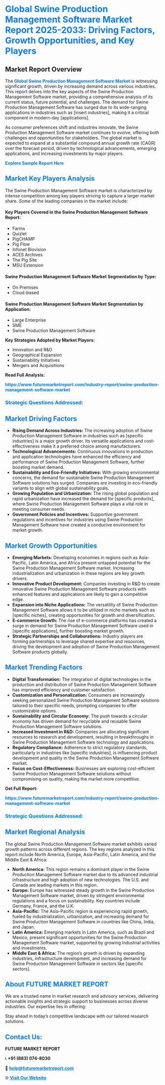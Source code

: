 <h1 style="color: #007BFF;">Global Swine Production Management Software Market Report 2025-2033: Driving Factors, Growth Opportunities, and Key Players</h1>

<section id="overview">
<h2>Market Report Overview</h2>
<p>The <a href="https://www.futuremarketreport.com/industry-report/swine-production-management-software-market" style="color: #007BFF; text-decoration: none;"><strong>Global Swine Production Management Software Market</strong></a> is witnessing significant growth, driven by increasing demand across various industries. This report delves into the key aspects of the Swine Production Management Software market, providing a comprehensive analysis of its current status, future potential, and challenges. The demand for Swine Production Management Software has surged due to its wide-ranging applications in industries such as [insert industries], making it a critical component in modern-day [applications].</p>
<p>As consumer preferences shift and industries innovate, the Swine Production Management Software market continues to evolve, offering both challenges and opportunities for stakeholders. The global market is expected to expand at a substantial compound annual growth rate (CAGR) over the forecast period, driven by technological advancements, emerging applications, and increasing investments by major players.</p>
</section>

<section id="overview">
<p><a href="https://www.futuremarketreport.com/request-sample/reportId=110822" style="color: #007BFF; text-decoration: none;"><strong>Explore Sample Report Here</strong></a></p>
</section>

<section id="key-players">
<h2 style="color: #007BFF;">Market Key Players Analysis</h2>
<p>The Swine Production Management Software market is characterized by intense competition among key players striving to capture a larger market share. Some of the leading companies in the market include:</p>
<h4>Key Players Covered in the Swine Production Management Software Report:</h4>
<ul><li>Farms</li><li>Quizlet</li><li>PigCHAMP</li><li>Pig Flow</li><li>Infonet Biovision</li><li>ACES Archives</li><li>The Pig Site</li><li>MSU Extension</li></ul>
<h4>Swine Production Management Software Market Segmentation by Type:</h4>
<ul><li>On Premises</li><li>Cloud-based</li></ul>

<h4>Swine Production Management Software Market Segmentation by Application:</h4>
<ul><li>Large Enterprise</li><li>SME</li><li>Swine Production Management Software</li></ul>
<p><strong>Key Strategies Adopted by Market Players:</strong></p>
<ul>
<li>Innovation and R&D</li>
<li>Geographical Expansion</li>
<li>Sustainability Initiatives</li>
<li>Mergers and Acquisitions</li>
</ul>
</section>

<section>
<p><strong>Read Full Analysis: </strong></p><a href="https://www.futuremarketreport.com/industry-report/swine-production-management-software-market" style="color: #007BFF; text-decoration: none;"><strong>https://www.futuremarketreport.com/industry-report/swine-production-management-software-market</strong></a>
<h3 style="color: #007BFF;">Strategic Questions Addressed:</h3>
</section>

<section id="driving-factors">
<h2 style="color: #007BFF;">Market Driving Factors</h2>
<ul>
<li><strong>Rising Demand Across Industries:</strong> The increasing adoption of Swine Production Management Software in industries such as [specific industries] is a major growth driver. Its versatile applications and cost-effectiveness make it a preferred choice among manufacturers.</li>
<li><strong>Technological Advancements:</strong> Continuous innovations in production and application technologies have enhanced the efficiency and performance of Swine Production Management Software, further boosting market demand.</li>
<li><strong>Sustainability and Eco-Friendly Initiatives:</strong> With growing environmental concerns, the demand for sustainable Swine Production Management Software solutions has surged. Companies are investing in eco-friendly variants to align with global sustainability goals.</li>
<li><strong>Growing Population and Urbanization:</strong> The rising global population and rapid urbanization have increased the demand for [specific products], where Swine Production Management Software plays a vital role in meeting consumer needs.</li>
<li><strong>Government Policies and Incentives:</strong> Supportive government regulations and incentives for industries using Swine Production Management Software have created a conducive environment for market growth.</li>
</ul>
</section>

<section id="growth-opportunities">
<h2 style="color: #007BFF;">Market Growth Opportunities</h2>
<ul>
<li><strong>Emerging Markets:</strong> Developing economies in regions such as Asia-Pacific, Latin America, and Africa present untapped potential for the Swine Production Management Software market. Increasing industrialization and urbanization in these regions are key growth drivers.</li>
<li><strong>Innovative Product Development:</strong> Companies investing in R&D to create innovative Swine Production Management Software products with enhanced features and applications are likely to gain a competitive edge.</li>
<li><strong>Expansion into Niche Applications:</strong> The versatility of Swine Production Management Software allows it to be utilized in niche markets such as [specific niches], creating opportunities for growth and diversification.</li>
<li><strong>E-commerce Growth:</strong> The rise of e-commerce platforms has created a surge in demand for Swine Production Management Software used in [specific applications], further boosting market growth.</li>
<li><strong>Strategic Partnerships and Collaborations:</strong> Industry players are forming partnerships to leverage shared expertise and resources, driving the development and adoption of Swine Production Management Software products globally.</li>
</ul>
</section>

<section id="trending-factors">
<h2 style="color: #007BFF;">Market Trending Factors</h2>
<ul>
<li><strong>Digital Transformation:</strong> The integration of digital technologies in the production and distribution of Swine Production Management Software has improved efficiency and customer satisfaction.</li>
<li><strong>Customization and Personalization:</strong> Consumers are increasingly seeking personalized Swine Production Management Software solutions tailored to their specific needs, prompting companies to offer customizable options.</li>
<li><strong>Sustainability and Circular Economy:</strong> The push towards a circular economy has driven demand for recyclable and reusable Swine Production Management Software solutions.</li>
<li><strong>Increased Investment in R&D:</strong> Companies are allocating significant resources to research and development, resulting in breakthroughs in Swine Production Management Software technology and applications.</li>
<li><strong>Regulatory Compliance:</strong> Adherence to strict regulatory standards, particularly in industries like [specific industries], is influencing product development and quality in the Swine Production Management Software market.</li>
<li><strong>Focus on Cost-Effectiveness:</strong> Businesses are exploring cost-efficient Swine Production Management Software solutions without compromising on quality, making the market more competitive.</li>
</ul>
</section>

<section>
<p><strong>Get Full Report: </strong></p><a href="https://www.futuremarketreport.com/industry-report/swine-production-management-software-market" style="color: #007BFF; text-decoration: none;"><strong>https://www.futuremarketreport.com/industry-report/swine-production-management-software-market</strong></a>
<h3 style="color: #007BFF;">Strategic Questions Addressed:</h3>
</section>


<section id="regional-analysis">
<h2 style="color: #007BFF;">Market Regional Analysis</h2>
<p>The global Swine Production Management Software market exhibits varied growth patterns across different regions. The key regions analyzed in this report include North America, Europe, Asia-Pacific, Latin America, and the Middle East & Africa:</p>
<ul>
<li><strong>North America:</strong> This region remains a dominant player in the Swine Production Management Software market due to its advanced industrial infrastructure and high adoption of new technologies. The U.S. and Canada are leading markets in this region.</li>
<li><strong>Europe:</strong> Europe has witnessed steady growth in the Swine Production Management Software market, driven by stringent environmental regulations and a focus on sustainability. Key countries include Germany, France, and the U.K.</li>
<li><strong>Asia-Pacific:</strong> The Asia-Pacific region is experiencing rapid growth, fueled by industrialization, urbanization, and increasing demand for Swine Production Management Software in countries like China, India, and Japan.</li>
<li><strong>Latin America:</strong> Emerging markets in Latin America, such as Brazil and Mexico, present significant opportunities for the Swine Production Management Software market, supported by growing industrial activities and investments.</li>
<li><strong>Middle East & Africa:</strong> The region’s growth is driven by expanding industries, infrastructure development, and increasing demand for Swine Production Management Software in sectors like [specific sectors].</li>
</ul>
</section>

<footer>
<h2 style="color: #007BFF;">About FUTURE MARKET REPORT</h2>
<p>We are a trusted name in market research and advisory services, delivering actionable insights and strategic support to businesses across diverse industries. Our expertise lies in offering:</p>

<p>Stay ahead in today’s competitive landscape with our tailored research solutions.</p>

<h2 style="color: #007BFF;">Contact Us:</h2>
<p><strong>FUTURE MARKET REPORT</strong></p>
<p>📞 <strong>+91 (883) 074-8030</strong></p>
<p>📧 <strong><a href="mailto:help@futuremarketreport.com" style="color: #007BFF;">help@futuremarketreport.com</a></strong></p>
<p>🌐 <strong><a href="https://www.futuremarketreport.com/" style="color: #007BFF;">Visit Our Website</a></strong></p>
</footer>